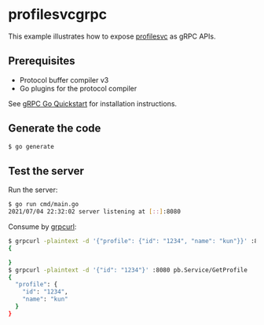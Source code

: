 # profilesvcgrpc

This example illustrates how to expose [profilesvc][1] as gRPC APIs.


## Prerequisites

- Protocol buffer compiler v3
- Go plugins for the protocol compiler

See [gRPC Go Quickstart][2] for installation instructions.


## Generate the code

```bash
$ go generate
```

## Test the server

Run the server:

```bash
$ go run cmd/main.go
2021/07/04 22:32:02 server listening at [::]:8080
```

Consume by [grpcurl][3]:

```bash
$ grpcurl -plaintext -d '{"profile": {"id": "1234", "name": "kun"}}' :8080 pb.Service/PostProfile
{

}
$ grpcurl -plaintext -d '{"id": "1234"}' :8080 pb.Service/GetProfile
{
  "profile": {
    "id": "1234",
    "name": "kun"
  }
}
```


[1]: https://github.com/RussellLuo/kok/tree/master/examples/profilesvc
[2]: http://www.grpc.io/docs/quickstart/go.html#prerequisites
[3]: https://github.com/fullstorydev/grpcurl
